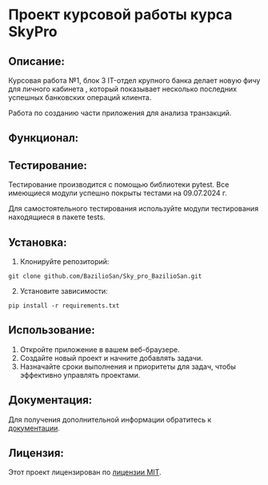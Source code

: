 # Проект курсовой работы курса SkyPro

## Описание:

Курсовая работа №1, блок 3
IT-отдел крупного банка делает новую фичу для личного кабинета 
, который показывает несколько последних успешных банковских операций клиента.

Работа по созданию части приложения для анализа транзакций.


## Функционал:



## Тестирование:

Тестирование производится с помощью библиотеки pytest.
Все имеющиеся модули успешно покрыты тестами на 09.07.2024 г.

Для самостоятельного тестирования используйте модули тестирования находящиеся в пакете tests.

## Установка:

1. Клонируйте репозиторий:
```
git clone github.com/BazilioSan/Sky_pro_BazilioSan.git
```
2. Установите зависимости:
```
pip install -r requirements.txt
```
## Использование:

1. Откройте приложение в вашем веб-браузере.
2. Создайте новый проект и начните добавлять задачи.
3. Назначайте сроки выполнения и приоритеты для задач, чтобы эффективно управлять проектами.

## Документация:

Для получения дополнительной информации обратитесь к [документации](docs/README.md).

## Лицензия:


Этот проект лицензирован по [лицензии MIT](LICENSE).
